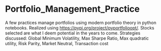 # Portfolio_Management_Practice
A few practices manage portfolios using modern portfolio theory in python notebooks. Realized using https://pypi.org/project/pyportfolioopt/.
Stocks selected are what I deem potential in the years to come.
Strategies discussed:  Global Minimum Volatility, Max Sharpe Ratio, Max quadratic utility, Risk Parity, Market Neutral, Transaction cost

